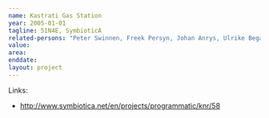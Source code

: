 ```yaml
---
name: Kastrati Gas Station
year: 2005-01-01
tagline: 51N4E, SymbioticA
related-persons: "Peter Swinnen, Freek Persyn, Johan Anrys, Ulrike Bega"
value:
area:
enddate:
layout: project
---
```




Links:
* <http://www.symbiotica.net/en/projects/programmatic/knr/58>
